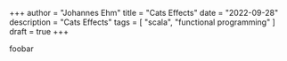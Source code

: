 +++
author = "Johannes Ehm"
title = "Cats Effects"
date = "2022-09-28"
description = "Cats Effects"
tags = [
    "scala",
		"functional programming"
]
draft = true
+++

foobar
